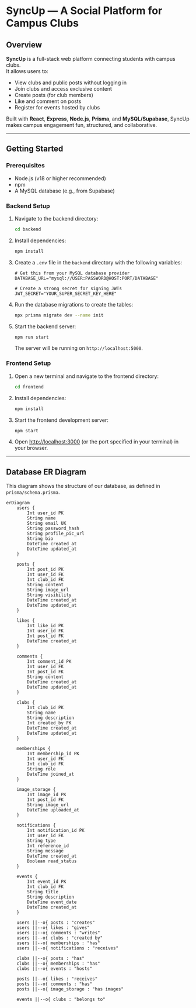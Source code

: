 #  SyncUp — A Social Platform for Campus Clubs

## Overview
**SyncUp** is a full-stack web platform connecting students with campus clubs.  
It allows users to:
- View clubs and public posts without logging in
- Join clubs and access exclusive content
- Create posts (for club members)
- Like and comment on posts
- Register for events hosted by clubs  

Built with **React**, **Express**, **Node.js**, **Prisma**, and **MySQL/Supabase**, SyncUp makes campus engagement fun, structured, and collaborative.

---

## Getting Started

### Prerequisites
* Node.js (v18 or higher recommended)
* npm
* A MySQL database (e.g., from Supabase)

### Backend Setup

1.  Navigate to the backend directory:
    ```sh
    cd backend
    ```
2.  Install dependencies:
    ```sh
    npm install
    ```
3.  Create a `.env` file in the `backend` directory with the following variables:
    ```
    # Get this from your MySQL database provider
    DATABASE_URL="mysql://USER:PASSWORD@HOST:PORT/DATABASE"

    # Create a strong secret for signing JWTs
    JWT_SECRET="YOUR_SUPER_SECRET_KEY_HERE"
    ```
4.  Run the database migrations to create the tables:
    ```sh
    npx prisma migrate dev --name init
    ```
5.  Start the backend server:
    ```sh
    npm run start 
    ```
    The server will be running on `http://localhost:5000`.

### Frontend Setup

1.  Open a new terminal and navigate to the frontend directory:
    ```sh
    cd frontend
    ```
2.  Install dependencies:
    ```sh
    npm install
    ```
3.  Start the frontend development server:
    ```sh
    npm start
    ```
4.  Open [http://localhost:3000](http://localhost:3000) (or the port specified in your terminal) in your browser.

---

## Database ER Diagram

This diagram shows the structure of our database, as defined in `prisma/schema.prisma`.

```mermaid
erDiagram
    users {
        Int user_id PK
        String name
        String email UK
        String password_hash
        String profile_pic_url
        String bio
        DateTime created_at
        DateTime updated_at
    }

    posts {
        Int post_id PK
        Int user_id FK
        Int club_id FK
        String content
        String image_url
        String visibility
        DateTime created_at
        DateTime updated_at
    }

    likes {
        Int like_id PK
        Int user_id FK
        Int post_id FK
        DateTime created_at
    }

    comments {
        Int comment_id PK
        Int user_id FK
        Int post_id FK
        String content
        DateTime created_at
        DateTime updated_at
    }

    clubs {
        Int club_id PK
        String name
        String description
        Int created_by FK
        DateTime created_at
        DateTime updated_at
    }

    memberships {
        Int membership_id PK
        Int user_id FK
        Int club_id FK
        String role
        DateTime joined_at
    }

    image_storage {
        Int image_id PK
        Int post_id FK
        String image_url
        DateTime uploaded_at
    }

    notifications {
        Int notification_id PK
        Int user_id FK
        String type
        Int reference_id
        String message
        DateTime created_at
        Boolean read_status
    }

    events {
        Int event_id PK
        Int club_id FK
        String title
        String description
        DateTime event_date
        DateTime created_at
    }

    users ||--o{ posts : "creates"
    users ||--o{ likes : "gives"
    users ||--o{ comments : "writes"
    users ||--o{ clubs : "created by"
    users ||--o{ memberships : "has"
    users ||--o{ notifications : "receives"
    
    clubs ||--o{ posts : "has"
    clubs ||--o{ memberships : "has"
    clubs ||--o{ events : "hosts"
    
    posts ||--o{ likes : "receives"
    posts ||--o{ comments : "has"
    posts ||--o{ image_storage : "has images"
    
    events ||--o{ clubs : "belongs to"

